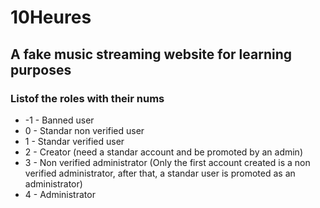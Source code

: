 # 10Heures
## A fake music streaming website for learning purposes

### Listof the roles with their nums
- -1 - Banned user
- 0 - Standar non verified user
- 1 - Standar verified user
- 2 - Creator (need a standar account and be promoted by an admin)
- 3 - Non verified administrator (Only the first account created is a non verified administrator, after that, a standar user is promoted as an administrator)
- 4 - Administrator
